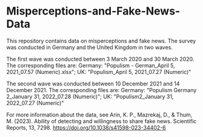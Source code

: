 # Misperceptions-and-Fake-News-Data

This repository contains data on misperceptions and fake news.
The survey was conducted in Germany and the United Kingdom in two waves.

The first wave was conducted between 3 March 2020 and 30 March 2020.
The corresponding files are:
Germany: "Populism - German_April 5, 2021_07.57 (Numeric).xlsx"; 
UK: "Populism_April 5, 2021_07.27 (Numeric)"

The second wave was conducted between 10 December 2021 and 14 December 2021.
The corresponding files are:
Germany: "Populism Germany 2_January 31, 2022_07.28 (Numeric)";
UK: "Populism2_January 31, 2022_07.27 (Numeric)"

For more information about the data, see 
Arin, K. P., Mazrekaj, D., & Thum, M. (2023). Ability of detecting and willingness to share fake news. Scientific Reports, 13, 7298. 
https://doi.org/10.1038/s41598-023-34402-6
